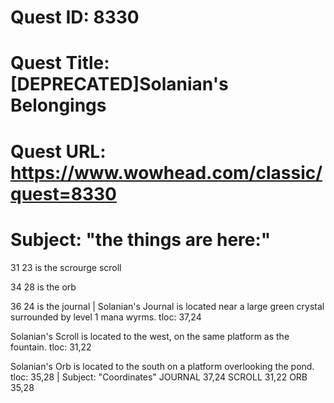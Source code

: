 # Quest ID: 8330
# Quest Title: [DEPRECATED]Solanian's Belongings
# Quest URL: https://www.wowhead.com/classic/quest=8330
# Subject: "the things are here:"
31 23 is the scrourge scroll

34 28 is the orb

36 24 is the journal | Solanian's Journal is located near a large green crystal surrounded by level 1 mana wyrms. tloc: 37,24

Solanian's Scroll is located to the west, on the same platform as the fountain. tloc: 31,22

Solanian's Orb is located to the south on a platform overlooking the pond. tloc: 35,28 | Subject: "Coordinates"
JOURNAL 37,24
SCROLL 31,22
ORB 35,28